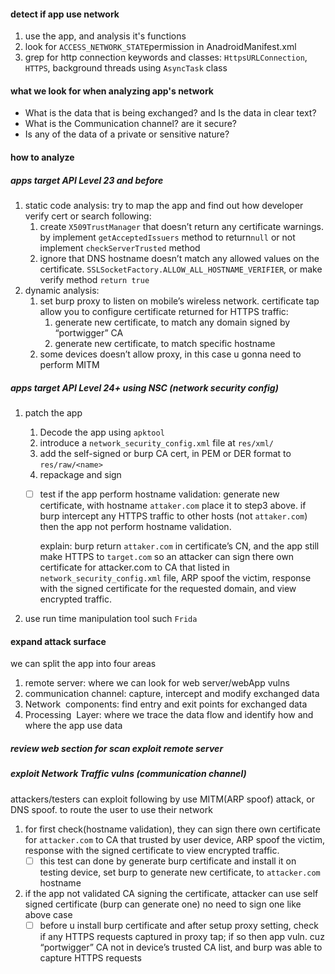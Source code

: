 #### detect if app use network
1. use the app, and analysis it's functions
2. look for `ACCESS_NETWORK_STATE`permission in AnadroidManifest.xml 
3. grep for http connection keywords and classes: `HttpsURLConnection`, `HTTPS`, background threads using `AsyncTask` class 
#### what we look for when analyzing app's network
- What is the data that is being exchanged? and  Is the data in clear text?
- What is the Communication channel? are it secure?
- Is any of the data of a private or sensitive nature?
#### how to analyze
##### apps target API Level 23 and before
1. static code analysis: try to map the app
    and find out how developer verify cert or search following:
    1. create `X509TrustManager` that doesn’t return any certificate warnings. by implement `getAcceptedIssuers` method to return`null` or not implement `checkServerTrusted` method
    2. ignore that DNS hostname doesn’t match any allowed values on the certificate. `SSLSocketFactory.ALLOW_ALL_HOSTNAME_VERIFIER`, or make verify method `return true`
2. dynamic analysis:
    1. set burp proxy to listen on mobile’s wireless network. certificate tap allow you to configure certificate returned for HTTPS traffic:
        1. generate new certificate, to match any domain signed by “portwigger” CA
        2. generate new certificate, to match specific hostname
    2. some devices doesn’t allow proxy, in this case u gonna need to perform MITM

##### apps target API Level 24+ using NSC (network security config)
1. patch the app 
	1. Decode the app using `apktool`
	2. introduce a `network_security_config.xml` file at `res/xml/`
	3. add the self-signed or burp CA cert, in PEM or DER format to `res/raw/<name>`
	4. repackage and sign

	- [ ] test if the app perform hostname validation: generate new certificate, with hostname `attaker.com` place it to step3 above. if burp intercept any HTTPS traffic to other hosts (not `attaker.com`) then the app not perform hostname validation.
	    
	    explain: burp return `attaker.com` in certificate’s CN, and the app still make HTTPS to `target.com` so an attacker can sign there own certificate for attacker.com to CA that listed in `network_security_config.xml` file, ARP spoof the victim, response with the signed certificate for the requested domain, and view encrypted traffic.
1. use run time manipulation tool such `Frida`
#### expand attack surface
we can split the app into four areas 
1. remote server: where we can look for web server/webApp vulns
2. communication channel: capture, intercept and modify exchanged data 
3. Network  components: find entry and exit points for exchanged data 
4. Processing  Layer: where we trace the data flow and identify how and where the app use data 
##### review web section for scan exploit remote server
##### exploit Network Traffic vulns (communication channel)
attackers/testers can exploit following by use MITM(ARP spoof) attack, or DNS spoof. to route the user to use their network
1. for first check(hostname validation), they can sign there own certificate for `attacker.com` to CA that trusted by user device, ARP spoof the victim, response with the signed certificate to view encrypted traffic.
    - [ ] this test can done by generate burp certificate and install it on testing device, set burp to generate new certificate, to `attacker.com` hostname
2. if the app not validated CA signing the certificate, attacker can use self signed certificate (burp can generate one) no need to sign one like above case
    - [ ] before u install burp certificate and after setup proxy setting, check if any HTTPS requests captured in proxy tap; if so then app vuln. cuz “portwigger” CA not in device’s trusted CA list, and burp was able to capture HTTPS requests
